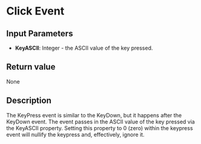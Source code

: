 # Click Event #
## Input Parameters ##
- **KeyASCII**: Integer - the ASCII value of the key pressed.
## Return value ##
None
## Description ##
The KeyPress event is similar to the KeyDown, but it happens after the KeyDown event. The event passes in the ASCII value of the key pressed via the KeyASCII property. Setting this property to 0 (zero) within the keypress event will nullify the keypress and, effectively, ignore it. 
